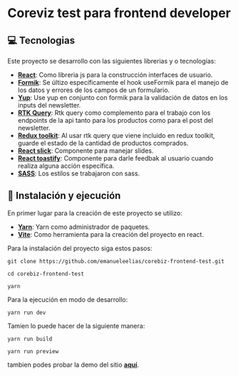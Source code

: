 # Coreviz test para frontend developer

## :computer: Tecnologias

Este proyecto se desarrollo con las siguientes librerias y o tecnologías:

- [**React**](https://facebook.github.io/react/): Como libreria js para la construcción interfaces de usuario.
- [**Formik**](https://jaredpalmer.com/formik/): Se últizo específicamente el hook useFormik para el manejo de los datos y errores de los campos de un formulario.
- [**Yup**](https://github.com/jquense/yup): Use yup en conjunto con formik para la validación de datos en los inputs del newsletter.
- [**RTK Query**](https://redux-toolkit.js.org/rtk-query/overview): Rtk query como complemento para el trabajo con los endpoints de la api tanto para los productos como para el post del newsletter.
- [**Redux toolkit**](https://redux-toolkit.js.org/): Al usar rtk query que viene incluido en redux toolkit, guarde el estado de la cantidad de productos comprados.
- [**React slick**](https://react-slick.neostack.com/): Componente para manejar slides.
- [**React toastify**](https://fkhadra.github.io/react-toastify/introduction): Componente para darle feedbak al usuario cuando realiza alguna acción específica.
- [**SASS**](https://sass-lang.com/): Los estilos se trabajaron con sass.


## :dvd: Instalación y ejecución

En primer lugar para la creación de este proyecto se utilizo:
- [**Yarn**](https://yarnpkg.com/): Yarn como administrador de paquetes.
- [**Vite**](https://vitejs.dev/): Como herramienta para la creación del proyecto en react.

Para la instalación del proyecto siga estos pasos:

```
git clone https://github.com/emanueleelias/corebiz-frontend-test.git
```

```
cd corebiz-frontend-test
```

```
yarn 
```

Para la ejecución en modo de desarrollo:

```
yarn run dev
```

Tamien lo puede hacer de la siguiente manera:
```
yarn run build
```

```
yarn run preview
```

tambien podes probar la demo del sitio [**aquí**](https://frontend-corebiz.netlify.app/).
